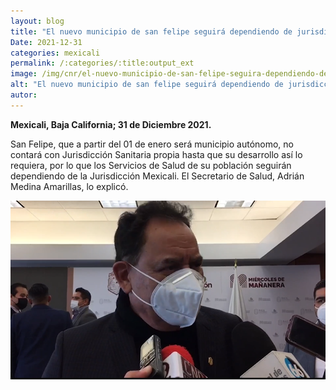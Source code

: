 ```yaml
---
layout: blog
title: "El nuevo municipio de san felipe seguirá dependiendo de jurisdicción Mexicali"
Date: 2021-12-31
categories: mexicali
permalink: /:categories/:title:output_ext
image: /img/cnr/el-nuevo-municipio-de-san-felipe-seguira-dependiendo-de-mexicali.png
alt: "El nuevo municipio de san felipe seguirá dependiendo de jurisdicción Mexicali"
autor:
---
```


**Mexicali, Baja California; 31 de Diciembre 2021.** 

San Felipe, que a partir del 01 de enero será municipio autónomo, no contará con Jurisdicción Sanitaria propia hasta que su desarrollo así lo requiera, por lo que los Servicios de Salud de su población seguirán dependiendo de la Jurisdicción Mexicali. El Secretario de Salud, Adrián Medina Amarillas, lo explicó.

<div id="carouselExampleSlidesOnly" class="carousel slide" data-ride="carousel">
  <div class="carousel-inner">
    <div class="carousel-item active">
       <img class="d-block w-100" src="/img/cnr/el-nuevo-municipio-de-san-felipe-seguira-dependiendo-de-mexicali.png" loading="lazy"  alt="El nuevo municipio de san felipe seguirá dependiendo de jurisdicción Mexicali">
    </div>
  </div>
</div>